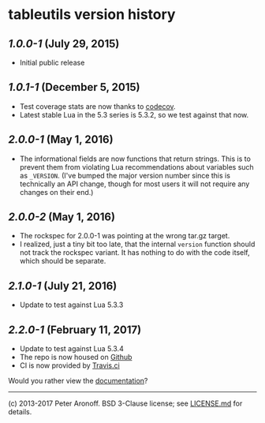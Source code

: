 # tableutils version history

## *1.0.0-1* (July 29, 2015)

+ Initial public release

## *1.0.1-1* (December 5, 2015)

+ Test coverage stats are now thanks to [codecov][codecov].
+ Latest stable Lua in the 5.3 series is 5.3.2, so we test against that now.

[codecov]: https://codecov.io

## *2.0.0-1* (May 1, 2016)

+ The informational fields are now functions that return strings. This is to
  prevent them from violating Lua recommendations about variables such as
  `_VERSION`. (I've bumped the major version number since this is technically
  an API change, though for most users it will not require any changes on their
  end.)

## *2.0.0-2* (May 1, 2016)

+ The rockspec for 2.0.0-1 was pointing at the wrong tar.gz target.
+ I realized, just a tiny bit too late, that the internal `version` function
  should not track the rockspec variant. It has nothing to do with the code
  itself, which should be separate.

## *2.1.0-1* (July 21, 2016)

+ Update to test against Lua 5.3.3

## *2.2.0-1* (February 11, 2017)

+ Update to test against Lua 5.3.4
+ The repo is now housed on [Github](https://github.com/telemachus/tapered)
+ CI is now provided by [Travis.ci](https://travis-ci.org/telemachus/tapered)

Would you rather view the [documentation][d]?

[d]: /README.md

---

(c) 2013-2017 Peter Aronoff. BSD 3-Clause license; see [LICENSE.md][l] for
details.

[l]: /LICENSE.md
